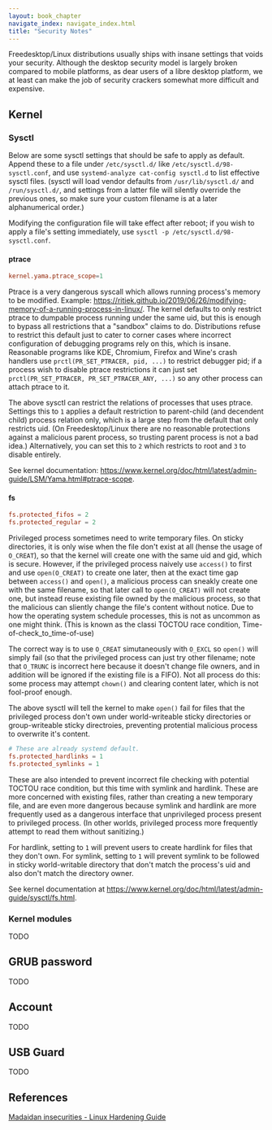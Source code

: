 ```yaml
---
layout: book_chapter
navigate_index: navigate_index.html
title: "Security Notes"
---
```


Freedesktop/Linux distributions usually ships with insane settings that voids your security. Although the desktop security model is largely broken compared to mobile platforms, as dear users of a libre desktop platform, we at least can make the job of security crackers somewhat more difficult and expensive.

## Kernel

### Sysctl
Below are some sysctl settings that should be safe to apply as default. Append these to a file under `/etc/sysctl.d/` like `/etc/sysctl.d/98-sysctl.conf`, and use `systemd-analyze cat-config sysctl.d` to list effective sysctl files. (sysctl will load vendor defaults from `/usr/lib/sysctl.d/` and `/run/sysctl.d/`, and settings from a latter file will silently override the previous ones, so make sure your custom filename is at a later alphanumerical order.)

Modifying the configuration file will take effect after reboot; if you wish to apply a file's setting immediately, use `sysctl -p /etc/sysctl.d/98-sysctl.conf`.

#### ptrace
```conf
kernel.yama.ptrace_scope=1
```
Ptrace is a very dangerous syscall which allows running process's memory to be modified. Example: https://ritiek.github.io/2019/06/26/modifying-memory-of-a-running-process-in-linux/. The kernel defaults to only restrict ptrace to dumpable process running under the same uid, but this is enough to bypass all restrictions that a "sandbox" claims to do. Distributions refuse to restrict this default just to cater to corner cases where incorrect configuration of debugging programs rely on this, which is insane. Reasonable programs like KDE, Chromium, Firefox and Wine's crash handlers use `prctl(PR_SET_PTRACER, pid, ...)` to restrict debugger pid; if a process wish to disable ptrace restrictions it can just set `prctl(PR_SET_PTRACER, PR_SET_PTRACER_ANY, ...)` so any other process can attach ptrace to it. 

The above sysctl can restrict the relations of processes that uses ptrace. Settings this to `1` applies a default restriction to parent-child (and decendent child) process relation only, which is a large step from the default that only restricts uid. (On Freedesktop/Linux there are no reasonable protections against a malicious parent process, so trusting parent process is not a bad idea.) Alternatively, you can set this to `2` which restricts to root and `3` to disable entirely.

See kernel documentation: https://www.kernel.org/doc/html/latest/admin-guide/LSM/Yama.html#ptrace-scope.

#### fs
```conf
fs.protected_fifos = 2
fs.protected_regular = 2
```
Privileged process sometimes need to write temporary files. On sticky directories, it is only wise when the file don't exist at all (hense the usage of `O_CREAT`), so that the kernel will create one with the same uid and gid, which is secure. However, if the privileged process naively use `access()` to first and use `open(O_CREAT)` to create one later, then at the exact time gap between `access()` and `open()`, a malicious process can sneakly create one with the same filename, so that later call to `open(O_CREAT)` will not create one, but instead reuse existing file owned by the malicious process, so that the malicious can sliently change the file's content without notice. Due to how the operating system schedule processes, this is not as uncommon as one might think. (This is known as the classi TOCTOU race condition, Time-of-check_to_time-of-use)

The correct way is to use `O_CREAT` simutaneously with `O_EXCL` so `open()` will simply fail (so that the privileged process can just try other filename; note that `O_TRUNC` is incorrect here because it doesn't change file owners, and in addition will be ignored if the existing file is a FIFO). Not all process do this: some process may attempt `chown()` and clearing content later, which is not fool-proof enough.

The above sysctl will tell the kernel to make `open()` fail for files that the privileged process don't own under world-writeable sticky directories or group-writeable sticky directroies, preventing protential malicious process to overwrite it's content.

```conf
# These are already systemd default.
fs.protected_hardlinks = 1
fs.protected_symlinks = 1
```
These are also intended to prevent incorrect file checking with potential TOCTOU race condition, but this time with symlink and hardlink. 
These are more concerned with existing files, rather than creating a new temporary file, and are even more dangerous because symlink and hardlink are more frequently used as a dangerous interface that unprivileged process present to privileged process. (In other worlds, privileged process more frequently attempt to read them without sanitizing.)

For hardlink, setting to `1` will prevent users to create hardlink for files that they don't own. For symlink, setting to `1` will prevent symlink to be followed in sticky world-writable directory that don't match the process's uid and also don't match the directory owner.


See kernel documentation at https://www.kernel.org/doc/html/latest/admin-guide/sysctl/fs.html.

### Kernel modules
TODO

## GRUB password
TODO

## Account
TODO

## USB Guard
TODO

## References
[Madaidan insecurities - Linux Hardening Guide](https://madaidans-insecurities.github.io/guides/linux-hardening.html)
